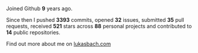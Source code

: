 Joined Github **9** years ago.

Since then I pushed **3393** commits, opened **32** issues, submitted **35** pull requests, received **521** stars across **88** personal projects and contributed to **14** public repositories.

Find out more about me on [lukasbach.com](https://lukasbach.com)
